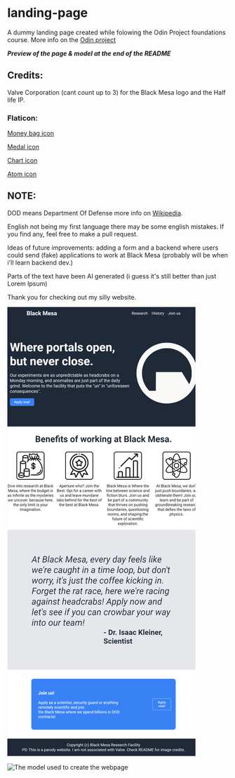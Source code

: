 # landing-page

A dummy landing page created while folowing the Odin Project foundations course.
More info on the [Odin project](https://www.theodinproject.com/lessons/foundations-landing-page)

**_Preview of the page & model at the end of the README_**

## Credits:

Valve Corporation (cant count up to 3) for the Black Mesa logo and the Half life IP.

### Flaticon:

[Money bag icon](https://www.flaticon.com/free-icon/money-bag_2953363?term=money&page=1&position=1&origin=search&related_id=2953363#)

[Medal icon](https://www.flaticon.com/free-icon/medal_4692414?term=best&page=1&position=3&origin=search&related_id=4692414)

[Chart icon](https://www.flaticon.com/free-icon/bar-chart_478544?term=chart&page=1&position=1&origin=search&related_id=478544)

[Atom icon](https://www.flaticon.com/free-icon/science_707557?term=science&page=1&position=54&origin=search&related_id=707557)

## NOTE:

DOD means Department Of Defense more info on [Wikipedia](https://en.wikipedia.org/wiki/United_States_Department_of_Defense).

English not being my first language there may be some english mistakes. If you find any, feel free to make a pull request.

Ideas of future improvements: adding a form and a backend where users could send (fake) applications to work at Black Mesa (probably will be when i'll learn backend dev.)

Parts of the text have been AI generated (i guess it's still better than just Lorem Ipsum)

Thank you for checking out my silly website.

![A preview of the webpage](./preview.png "website preview")

![The model used to create the webpage](https://cdn.statically.io/gh/TheOdinProject/curriculum/81a5d553f4073e593d23a6ab00d50eef8620796d/foundations/html_css/project/imgs/01.png "the model used")
